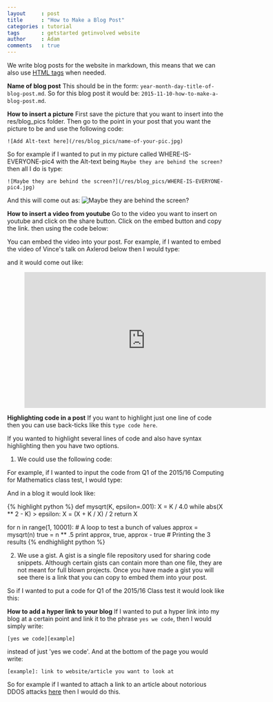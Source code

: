 ```yaml
---
layout     : post
title      : "How to Make a Blog Post"
categories : tutorial
tags       : getstarted getinvolved website
author     : Adam
comments   : true
---
```

We write blog posts for the website in markdown, this means that we can also use
[HTML tags][HTML]
when needed.

**Name of blog post**
This should be in the form: ```year-month-day-title-of-blog-post.md```.
So for this blog post it would be: ```2015-11-10-how-to-make-a-blog-post.md```.

**How to insert a picture**
First save the picture that you want to insert into the res/blog_pics folder.
Then go to the point in your post that you want the picture to be and use the following code:

`![Add Alt-text here](/res/blog_pics/name-of-your-pic.jpg)`

So for example if I wanted to put in my picture called WHERE-IS-EVERYONE-pic4 with the Alt-text
 being `Maybe they are behind the screen?` then all I do is type:

`![Maybe they are behind the screen?](/res/blog_pics/WHERE-IS-EVERYONE-pic4.jpg)`

And this will come out as:
![Maybe they are behind the screen?](/res/blog_pics/WHERE-IS-EVERYONE-pic4.jpg)

**How to insert a video from youtube**
Go to the video you want to insert on youtube and click on the share button.
Click on the embed button and copy the link.
then using the code below:

<script src="https://gist.github.com/Huaraz2/841ae797a1cd1968654b.js"></script>

You can embed the video into your post. For example, if I wanted to embed the video of
Vince's talk on Axlerod below then I would type:

<script src="https://gist.github.com/Huaraz2/be94938b329bc97135ad.js"></script>

and it would come out like:

<div class="video">
    <figure>
        <iframe width="560" height="315" src="https://www.youtube.com/embed/gbxv3pn9YB4" frameborder="0" allowfullscreen></iframe>
    </figure>
</div>

**Highlighting code in a post**
If you want to highlight just one line of code then you can use back-ticks like this
`type code here`.

If you wanted to highlight several lines of code and also have syntax highlighting then
you have two options.

1) We could use the following code:

<script src="https://gist.github.com/Huaraz2/bfd787b3a08fef0ea7ba.js"></script>

For example, if I wanted to input the code from Q1 of the 2015/16 Computing for Mathematics
class test, I would type:

<script src="https://gist.github.com/Huaraz2/fad414036be2902580de.js"></script>

And in a blog it would look like:

{% highlight python %}
  def mysqrt(K, epsilon=.001):
      X = K / 4.0
      while abs(X ** 2 - K) > epsilon:
          X = (X + K / X) / 2
      return X

  for n in range(1, 10001):  # A loop to test a bunch of values
      approx = mysqrt(n)
      true = n ** .5
      print approx, true, approx - true  # Printing the 3 results
{% endhighlight python %}

2) We use a gist. A gist is a single file repository used for sharing code snippets.
Although certain gists can contain more than one file, they are not meant for full blown
projects.
Once you have made a gist you will see there is a link that you can copy to embed them into
your post.

So if I wanted to put a code for Q1 of the 2015/16 Class test it would look like this:
<script src="https://gist.github.com/Huaraz2/2f7c8b5f2de0b5b10c77.js"></script>

**How to add a hyper link to your blog**
If I wanted to put a hyper link into my blog at a certain point and link it to the phrase
`yes we code`, then I would simply write:

`[yes we code][example]`

instead of just 'yes we code'. And at the bottom of the page you would write:

`[example]: link to website/article you want to look at`

So for example if I wanted to attach a link to an article about notorious DDOS attacks
[here][first] then I would do this.

[HTML]: http://www.w3schools.com/tags/
[first]: http://siliconangle.com/blog/2013/08/26/5-notorious-ddos-attacks-in-2013-big-problem-for-the-internet-of-things/
